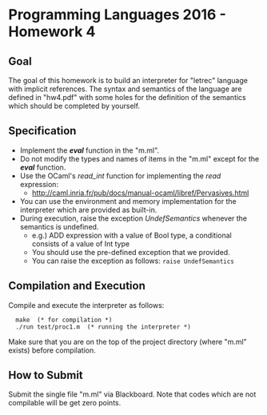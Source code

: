 # Programming Languages 2016 - Homework 4

## Goal
The goal of this homework is to build an interpreter for "letrec" language with implicit references.
The syntax and semantics of the language are defined in "hw4.pdf" with some holes for the definition of the semantics
which should be completed by yourself.

## Specification
- Implement the ***eval*** function in the "m.ml".
- Do not modify the types and names of items in the "m.ml" except for the ***eval*** function.
- Use the OCaml's *read_int* function for implementing the *read* expression:
  - http://caml.inria.fr/pub/docs/manual-ocaml/libref/Pervasives.html
- You can use the environment and memory implementation for the interpreter which are provided as built-in.
- During execution, raise the exception *UndefSemantics* whenever the semantics is undefined.
  - e.g.) ADD expression with a value of Bool type, a conditional consists of a value of Int type
  - You should use the pre-defined exception that we provided.
  - You can raise the exception as follows: ```raise UndefSemantics```

## Compilation and Execution
Compile and execute the interpreter as follows:
```
  make  (* for compilation *)
  ./run test/proc1.m  (* running the interpreter *)
```
Make sure that you are on the top of the project directory (where "m.ml" exists) before compilation.

## How to Submit
Submit the single file "m.ml" via Blackboard. Note that codes which are not compilable will be get zero points.
